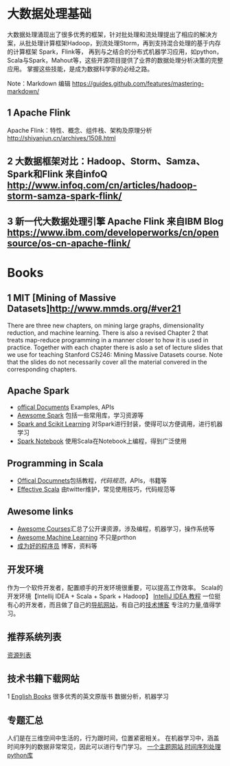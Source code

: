 #  大数据处理基础
大数据处理涌现出了很多优秀的框架，针对批处理和流处理提出了相应的解决方案，从批处理计算框架Hadoop，到流处理Storm，再到支持混合处理的基于内存的计算框架
Spark，Flink等，
再到与之结合的分布式机器学习应用，如python，Scala与Spark，Mahout等，这些开源项目提供了业界的数据处理分析决策的完整应用。
掌握这些技能，是成为数据科学家的必经之路。

Note：Markdown 编辑 https://guides.github.com/features/mastering-markdown/

## 1 Apache Flink
Apache Flink：特性、概念、组件栈、架构及原理分析   http://shiyanjun.cn/archives/1508.html
## 2 大数据框架对比：Hadoop、Storm、Samza、Spark和Flink 来自infoQ http://www.infoq.com/cn/articles/hadoop-storm-samza-spark-flink/
## 3 新一代大数据处理引擎 Apache Flink 来自IBM Blog https://www.ibm.com/developerworks/cn/opensource/os-cn-apache-flink/
# Books
## 1 MIT [Mining of Massive Datasets]http://www.mmds.org/#ver21  
   There are three new chapters, on mining large graphs, dimensionality reduction, and machine learning. There is also a revised Chapter 2 that treats map-reduce programming in a manner closer to how it is used in practice.
Together with each chapter there is aslo a set of lecture slides that we use for teaching Stanford CS246: Mining Massive Datasets course. Note that the slides do not necessarily cover all the material convered in the corresponding chapters.

## Apache Spark
* [offical Documents](http://spark.apache.org/) Examples, APIs
* [Aewsome Spark](https://github.com/awesome-spark/awesome-spark) 包括一些常用库，学习资源等
* [Spark and Scikit Learning](https://github.com/databricks/spark-sklearn) 对Spark进行封装，使得可以方便调用，进行机器学习
* [Spark Notebook](https://github.com/spark-notebook/spark-notebook) 使用Scala在Notebook上编程，得到广泛使用

## Programming in Scala
* [Offical Documnets](http://docs.scala-lang.org/ )包括教程，*代码规范*，APIs，书籍等
* [Effective Scala](http://twitter.github.io/effectivescala/index-cn.html) 由twitter维护，常见使用技巧，代码规范等

## Awesome links
* [Awesome Courses](https://github.com/prakhar1989/awesome-courses)汇总了公开课资源，涉及编程，机器学习，操作系统等
* [Awesome Machine Learning](https://github.com/josephmisiti/awesome-machine-learning) 不只是prthon
* [成为好的程序员](https://github.com/stanzhai/be-a-professional-programmer) 博客，资料等

## 开发环境
作为一个软件开发者，配置顺手的开发环境很重要，可以提高工作效率。
Scala的开发环境【Intellij IDEA + Scala + Spark + Hadoop】
[IntelliJ IDEA 教程](https://github.com/judasn/IntelliJ-IDEA-Tutorial) 一位挺有心的开发者，而且做了自己的[导航网站](http://www.gitnavi.com/)，有自己的[技术博客](http://www.youmeek.com/again/) 专注的力量,值得学习。

## 推荐系统列表
[资源列表](https://github.com/grahamjenson/list_of_recommender_systems)

## 技术书籍下载网站
1 [English Books](http://www.foxebook.net) 很多优秀的英文原版书 数据分析，机器学习


## 专题汇总
 人们是在三维空间中生活的，行为跟时间，位置紧密相关。
 在机器学习中，涵盖时间序列的数据非常常见，因此可以进行专门学习。
 [一个主题网站 时间序列处理python库](http://pythondata.com/about/)

